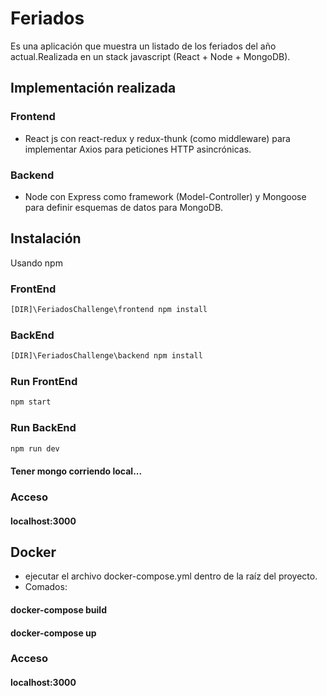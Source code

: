 # Feriados

Es una aplicación que muestra un listado de los feriados del año actual.Realizada en un stack javascript (React + Node + MongoDB).

## Implementación realizada


### Frontend
   * React js con react-redux y redux-thunk (como middleware) para implementar Axios para peticiones HTTP asincrónicas.

### Backend
   * Node con Express como framework (Model-Controller) y Mongoose para definir esquemas de datos para MongoDB.

## Instalación

Usando npm 

### FrontEnd
```bash
[DIR]\FeriadosChallenge\frontend npm install
```
### BackEnd

```bash
[DIR]\FeriadosChallenge\backend npm install
```
### Run FrontEnd

```bash
npm start
```

### Run BackEnd

```bash
npm run dev
```

#### Tener mongo corriendo local...
### Acceso
#### localhost:3000
## Docker
   * ejecutar el archivo docker-compose.yml dentro de la raíz del proyecto.
   * Comados:
   #### docker-compose build
   #### docker-compose up
### Acceso
#### localhost:3000

